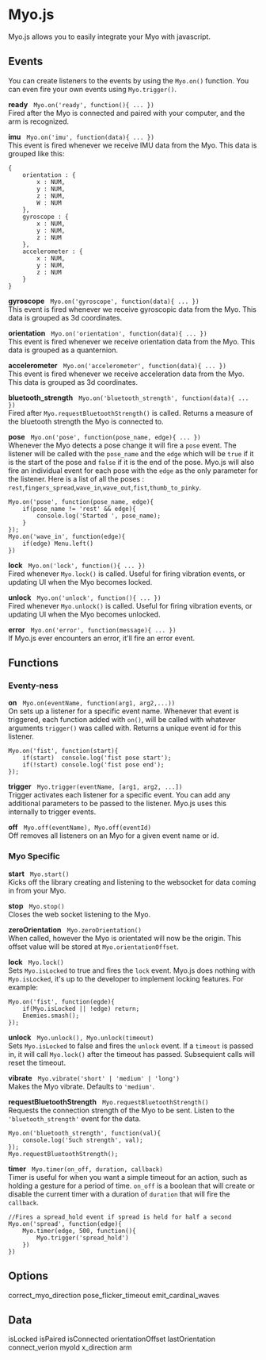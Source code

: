 # Myo.js
Myo.js allows you to easily integrate your Myo with javascript.



## Events
You can create listeners to the events by using the `Myo.on()` function. You can even fire your own events using `Myo.trigger()`.

**ready** &nbsp; `Myo.on('ready', function(){ ... })` <br>
Fired after the Myo is connected and paired with your computer, and the arm is recognized.

**imu** &nbsp; `Myo.on('imu', function(data){ ... })` <br>
This event is fired whenever we receive IMU data from the Myo. This data is grouped like this:

	{
		orientation : {
			x : NUM,
			y : NUM,
			z : NUM,
			W : NUM
		},
		gyroscope : {
			x : NUM,
			y : NUM,
			z : NUM
		},
		accelerometer : {
			x : NUM,
			y : NUM,
			z : NUM
		}
	}

**gyroscope** &nbsp; `Myo.on('gyroscope', function(data){ ... })` <br>
This event is fired whenever we receive gyroscopic data from the Myo. This data is grouped as 3d coordinates.

**orientation** &nbsp; `Myo.on('orientation', function(data){ ... })` <br>
This event is fired whenever we receive orientation data from the Myo. This data is grouped as a quanternion.

**accelerometer** &nbsp; `Myo.on('accelerometer', function(data){ ... })` <br>
This event is fired whenever we receive acceleration data from the Myo. This data is grouped as 3d coordinates.

**bluetooth_strength** &nbsp; `Myo.on('bluetooth_strength', function(data){ ... })` <br>
Fired after `Myo.requestBluetoothStrength()` is called. Returns a measure of the bluetooth strength the Myo is connected to.

**pose** &nbsp; `Myo.on('pose', function(pose_name, edge){ ... })` <br>
Whenever the Myo detects a pose change it will fire a `pose` event. The listener will be called with the `pose_name` and the `edge` which will be `true` if it is the start of the pose and `false` if it is the end of the pose. Myo.js will also fire an individual event for each pose with the `edge` as the only parameter for the listener. Here is a list of all the poses : `rest`,`fingers_spread`,`wave_in`,`wave_out`,`fist`,`thumb_to_pinky`.

	Myo.on('pose', function(pose_name, edge){
		if(pose_name != 'rest' && edge){
			console.log('Started ', pose_name);
		}
	});
	Myo.on('wave_in', function(edge){
		if(edge) Menu.left()
	})

**lock** &nbsp; `Myo.on('lock', function(){ ... })` <br>
Fired whenever `Myo.lock()` is called. Useful for firing vibration events, or updating UI when the Myo becomes locked.

**unlock** &nbsp; `Myo.on('unlock', function(){ ... })` <br>
Fired whenever `Myo.unlock()` is called. Useful for firing vibration events, or updating UI when the Myo becomes unlocked.

**error** &nbsp; `Myo.on('error', function(message){ ... })` <br>
If Myo.js ever encounters an error, it'll fire an error event.


## Functions

### Eventy-ness

**on** &nbsp; `Myo.on(eventName, function(arg1, arg2,...))` <br>
On sets up a listener for a specific event name. Whenever that event is triggered, each function added with `on()`, will be called with whatever arguments `trigger()` was called with. Returns a unique event id for this listener.

	Myo.on('fist', function(start){
		if(start)  console.log('fist pose start');
		if(!start) console.log('fist pose end');
	});

**trigger** &nbsp; `Myo.trigger(eventName, [arg1, arg2, ...])` <br>
Trigger activates each listener for a specific event. You can add any additional parameters to be passed to the listener. Myo.js uses this internally to trigger events.

**off** &nbsp; `Myo.off(eventName), Myo.off(eventId)` <br>
Off removes all listeners on an Myo for a given event name or id.


### Myo Specific

**start** &nbsp; `Myo.start()` <br>
Kicks off the library creating and listening to the websocket for data coming in from your Myo.

**stop** &nbsp; `Myo.stop()` <br>
Closes the web socket listening to the Myo.

**zeroOrientation** &nbsp; `Myo.zeroOrientation()` <br>
When called, however the Myo is orientated will now be the origin. This offset value will be stored at `Myo.orientationOffset`.

**lock** &nbsp; `Myo.lock()` <br>
Sets `Myo.isLocked` to true and fires the `lock` event. Myo.js does nothing with `Myo.isLocked`, it's up to the developer to implement locking features. For example:

	Myo.on('fist', function(egde){
		if(Myo.isLocked || !edge) return;
		Enemies.smash();
	});

**unlock** &nbsp; `Myo.unlock(), Myo.unlock(timeout)` <br>
Sets `Myo.isLocked` to false and fires the `unlock` event. If a `timeout` is passed in, it will call `Myo.lock()` after the timeout has passed. Subsequient calls will reset the timeout.

**vibrate** &nbsp; `Myo.vibrate('short' | 'medium' | 'long')` <br>
Makes the Myo vibrate. Defaults to `'medium'`.

**requestBluetoothStrength** &nbsp; `Myo.requestBluetoothStrength()` <br>
Requests the connection strength of the Myo to be sent. Listen to the `'bluetooth_strength'` event for the data.

	Myo.on('bluetooth_strength', function(val){
		console.log('Such strength', val);
	});
	Myo.requestBluetoothStrength();

**timer** &nbsp; `Myo.timer(on_off, duration, callback)` <br>
Timer is useful for when you want a simple timeout for an action, such as holding a gesture for a period of time. `on_off` is a boolean that will create or disable the current timer with a duration of `duration` that will fire the `callback`.

	//Fires a spread_hold event if spread is held for half a second
	Myo.on('spread', function(edge){
		Myo.timer(edge, 500, function(){
			Myo.trigger('spread_hold')
		})
	})




## Options
correct_myo_direction
pose_flicker_timeout
emit_cardinal_waves




## Data
isLocked
isPaired
isConnected
orientationOffset
lastOrientation
connect_verion
myoId
x_direction
arm

